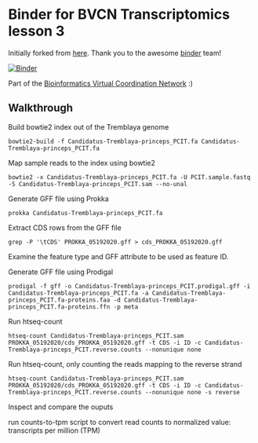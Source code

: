 # Binder for BVCN Transcriptomics lesson 3

Initially forked from [here](https://github.com/binder-examples/conda). Thank you to the awesome [binder](https://mybinder.org/) team!

[![Binder](https://mybinder.org/badge_logo.svg)](https://gesis.mybinder.org/binder/v2/gh/Arkadiy-Garber/bvcn-binder-htseq/master?urlpath=lab)

Part of the [Bioinformatics Virtual Coordination Network](https://biovcnet.github.io/) :)


## Walkthrough

Build bowtie2 index out of the Tremblaya genome

    bowtie2-build -f Candidatus-Tremblaya-princeps_PCIT.fa Candidatus-Tremblaya-princeps_PCIT.fa

Map sample reads to the index using bowtie2

    bowtie2 -x Candidatus-Tremblaya-princeps_PCIT.fa -U PCIT.sample.fastq -S Candidatus-Tremblaya-princeps_PCIT.sam --no-unal

Generate GFF file using Prokka

    prokka Candidatus-Tremblaya-princeps_PCIT.fa

Extract CDS rows from the GFF file

    grep -P '\tCDS' PROKKA_05192020.gff > cds_PROKKA_05192020.gff

Examine the feature type and GFF attribute to be used as feature ID.

Generate GFF file using Prodigal

    prodigal -f gff -o Candidatus-Tremblaya-princeps_PCIT.prodigal.gff -i Candidatus-Tremblaya-princeps_PCIT.fa -a Candidatus-Tremblaya-princeps_PCIT.fa-proteins.faa -d Candidatus-Tremblaya-princeps_PCIT.fa-proteins.ffn -p meta

Run htseq-count

    htseq-count Candidatus-Tremblaya-princeps_PCIT.sam PROKKA_05192020/cds_PROKKA_05192020.gff -t CDS -i ID -c Candidatus-Tremblaya-princeps_PCIT.reverse.counts --nonunique none

Run htseq-count, only counting the reads mapping to the reverse strand

    htseq-count Candidatus-Tremblaya-princeps_PCIT.sam PROKKA_05192020/cds_PROKKA_05192020.gff -t CDS -i ID -c Candidatus-Tremblaya-princeps_PCIT.reverse.counts --nonunique none -s reverse

Inspect and compare the ouputs

run counts-to-tpm script to convert read counts to normalized value: transcripts per million (TPM)




